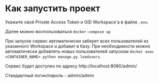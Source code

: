 # Как запустить проект

Укажите свой Private Access Token и GID Workspace'а в файле `.env`.

Далее можно воспользоваться `docker-compose up`

При запуске сервис автоматически заберет всех пользователей из указанного Workspace и добавит в базу.
При необходимости можно автоматически добавлять новых пользователей запуском
`docker exec <CONTAINER_NAME> python manage.py loadusers`.

Сервис будет доступен по адресу http://localhost:8080/admin/

Стандартный логин/пароль - admin/admin
